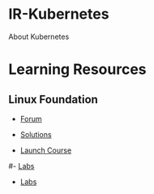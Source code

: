 # IR-Kubernetes
About Kubernetes

# Learning Resources

## Linux Foundation

- [Forum](https://www.linux.com/forums/lfs258-class-forum)

- [Solutions](https://training.linuxfoundation.org/cm/LFS258/)

- [Launch Course](https://training.linuxfoundation.org/portal)

#- [Labs](./Documents/LFS258-Labs_V_2018-02-15.pdf)
- [Labs](https://lms.quickstart.com/custom/858487/LFS258-Labs_V_2018-02-15.pdf)